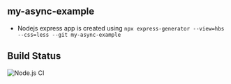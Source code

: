 ## my-async-example

* Nodejs express app is created using `npx express-generator --view=hbs --css=less --git my-async-example`

## Build Status
![Node.js CI](https://github.com/cricketbackground/my-async-example/workflows/Node.js%20CI/badge.svg?branch=master)
